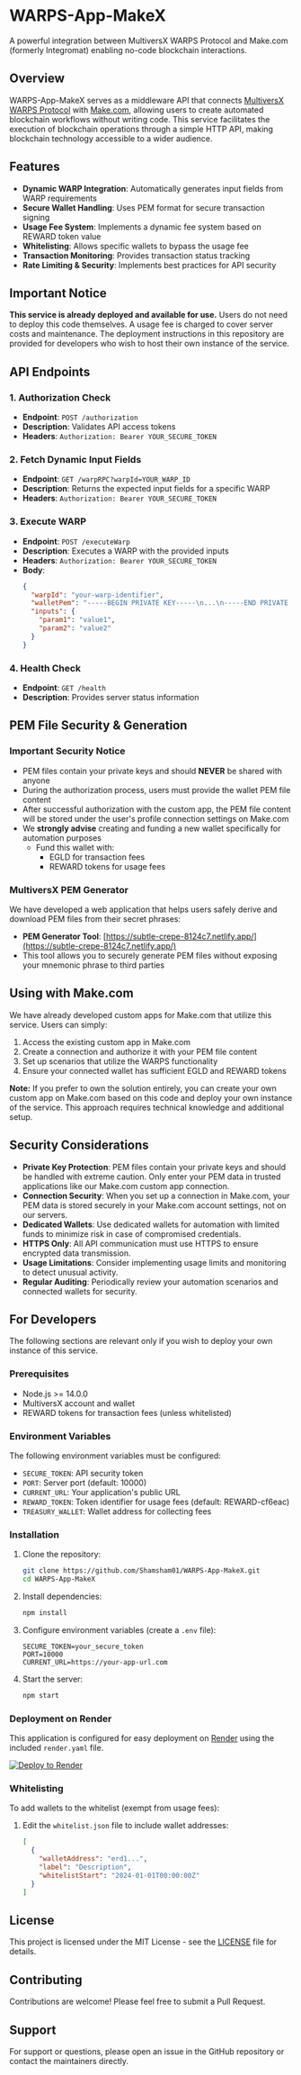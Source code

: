 # WARPS-App-MakeX

A powerful integration between MultiversX WARPS Protocol and Make.com (formerly Integromat) enabling no-code blockchain interactions.

## Overview

WARPS-App-MakeX serves as a middleware API that connects [MultiversX WARPS Protocol](https://usewarp.to/) with [Make.com](https://make.com/), allowing users to create automated blockchain workflows without writing code. This service facilitates the execution of blockchain operations through a simple HTTP API, making blockchain technology accessible to a wider audience.

## Features

- **Dynamic WARP Integration**: Automatically generates input fields from WARP requirements
- **Secure Wallet Handling**: Uses PEM format for secure transaction signing
- **Usage Fee System**: Implements a dynamic fee system based on REWARD token value
- **Whitelisting**: Allows specific wallets to bypass the usage fee
- **Transaction Monitoring**: Provides transaction status tracking
- **Rate Limiting & Security**: Implements best practices for API security

## Important Notice

**This service is already deployed and available for use.** Users do not need to deploy this code themselves. A usage fee is charged to cover server costs and maintenance. The deployment instructions in this repository are provided for developers who wish to host their own instance of the service.

## API Endpoints

### 1. Authorization Check
- **Endpoint**: `POST /authorization`
- **Description**: Validates API access tokens
- **Headers**: `Authorization: Bearer YOUR_SECURE_TOKEN`

### 2. Fetch Dynamic Input Fields
- **Endpoint**: `GET /warpRPC?warpId=YOUR_WARP_ID`
- **Description**: Returns the expected input fields for a specific WARP
- **Headers**: `Authorization: Bearer YOUR_SECURE_TOKEN`

### 3. Execute WARP
- **Endpoint**: `POST /executeWarp`
- **Description**: Executes a WARP with the provided inputs
- **Headers**: `Authorization: Bearer YOUR_SECURE_TOKEN`
- **Body**:
  ```json
  {
    "warpId": "your-warp-identifier",
    "walletPem": "-----BEGIN PRIVATE KEY-----\n...\n-----END PRIVATE KEY-----",
    "inputs": {
      "param1": "value1",
      "param2": "value2"
    }
  }
  ```

### 4. Health Check
- **Endpoint**: `GET /health`
- **Description**: Provides server status information

## PEM File Security & Generation

### Important Security Notice
- PEM files contain your private keys and should **NEVER** be shared with anyone
- During the authorization process, users must provide the wallet PEM file content
- After successful authorization with the custom app, the PEM file content will be stored under the user's profile connection settings on Make.com
- We **strongly advise** creating and funding a new wallet specifically for automation purposes
  - Fund this wallet with:
    - EGLD for transaction fees
    - REWARD tokens for usage fees

### MultiversX PEM Generator
We have developed a web application that helps users safely derive and download PEM files from their secret phrases:
- **PEM Generator Tool**: [https://subtle-crepe-8124c7.netlify.app/](https://subtle-crepe-8124c7.netlify.app/)
- This tool allows you to securely generate PEM files without exposing your mnemonic phrase to third parties

## Using with Make.com

We have already developed custom apps for Make.com that utilize this service. Users can simply:

1. Access the existing custom app in Make.com
2. Create a connection and authorize it with your PEM file content
3. Set up scenarios that utilize the WARPS functionality
4. Ensure your connected wallet has sufficient EGLD and REWARD tokens

**Note:** If you prefer to own the solution entirely, you can create your own custom app on Make.com based on this code and deploy your own instance of the service. This approach requires technical knowledge and additional setup.

## Security Considerations

- **Private Key Protection**: PEM files contain your private keys and should be handled with extreme caution. Only enter your PEM data in trusted applications like our Make.com custom app connection.
- **Connection Security**: When you set up a connection in Make.com, your PEM data is stored securely in your Make.com account settings, not on our servers.
- **Dedicated Wallets**: Use dedicated wallets for automation with limited funds to minimize risk in case of compromised credentials.
- **HTTPS Only**: All API communication must use HTTPS to ensure encrypted data transmission.
- **Usage Limitations**: Consider implementing usage limits and monitoring to detect unusual activity.
- **Regular Auditing**: Periodically review your automation scenarios and connected wallets for security.

## For Developers

The following sections are relevant only if you wish to deploy your own instance of this service.

### Prerequisites
- Node.js >= 14.0.0
- MultiversX account and wallet
- REWARD tokens for transaction fees (unless whitelisted)

### Environment Variables
The following environment variables must be configured:

- `SECURE_TOKEN`: API security token
- `PORT`: Server port (default: 10000)
- `CURRENT_URL`: Your application's public URL
- `REWARD_TOKEN`: Token identifier for usage fees (default: REWARD-cf6eac)
- `TREASURY_WALLET`: Wallet address for collecting fees

### Installation

1. Clone the repository:
   ```bash
   git clone https://github.com/Shamsham01/WARPS-App-MakeX.git
   cd WARPS-App-MakeX
   ```

2. Install dependencies:
   ```bash
   npm install
   ```

3. Configure environment variables (create a `.env` file):
   ```
   SECURE_TOKEN=your_secure_token
   PORT=10000
   CURRENT_URL=https://your-app-url.com
   ```

4. Start the server:
   ```bash
   npm start
   ```

### Deployment on Render

This application is configured for easy deployment on [Render](https://render.com/) using the included `render.yaml` file.

[![Deploy to Render](https://render.com/images/deploy-to-render-button.svg)](https://render.com/deploy)

### Whitelisting

To add wallets to the whitelist (exempt from usage fees):

1. Edit the `whitelist.json` file to include wallet addresses:
   ```json
   [
     {
       "walletAddress": "erd1...",
       "label": "Description",
       "whitelistStart": "2024-01-01T00:00:00Z"
     }
   ]
   ```

## License

This project is licensed under the MIT License - see the [LICENSE](LICENSE) file for details.

## Contributing

Contributions are welcome! Please feel free to submit a Pull Request.

## Support

For support or questions, please open an issue in the GitHub repository or contact the maintainers directly.
